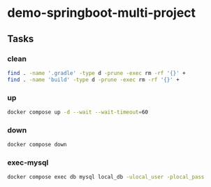 # demo-springboot-multi-project

## Tasks

### clean

```sh { name=clean }
find . -name '.gradle' -type d -prune -exec rm -rf '{}' +
find . -name 'build' -type d -prune -exec rm -rf '{}' +
```

### up

```sh { name=up }
docker compose up -d --wait --wait-timeout=60
```

### down

```sh { name=down }
docker compose down
```

### exec-mysql

```sh { name=exec-mysql }
docker compose exec db mysql local_db -ulocal_user -plocal_pass
```
